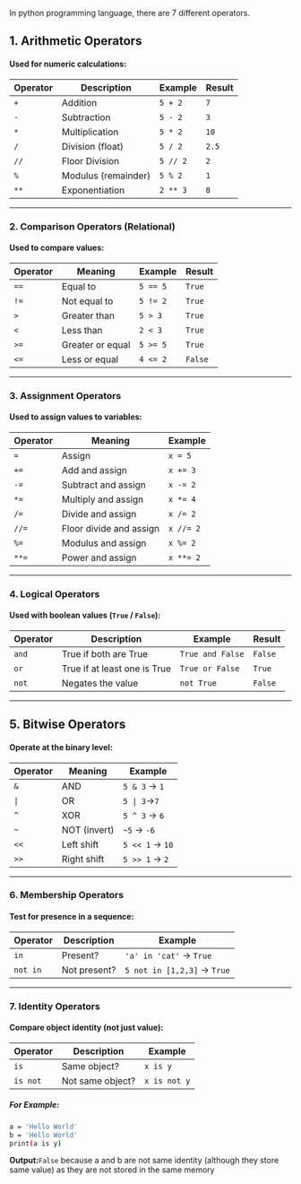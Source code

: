 In python programming language, there are 7 different operators. 
## **1. Arithmetic Operators**
#### Used for numeric calculations:
| Operator | Description         | Example  | Result |
| -------- | ------------------- | -------- | ------ |
| `+`      | Addition            | `5 + 2`  | `7`    |
| `-`      | Subtraction         | `5 - 2`  | `3`    |
| `*`      | Multiplication      | `5 * 2`  | `10`   |
| `/`      | Division (float)    | `5 / 2`  | `2.5`  |
| `//`     | Floor Division      | `5 // 2` | `2`    |
| `%`      | Modulus (remainder) | `5 % 2`  | `1`    |
| `**`     | Exponentiation      | `2 ** 3` | `8`    |

---

### **2. Comparison Operators (Relational)**
#### Used to compare values:
| Operator | Meaning          | Example  | Result  |
| -------- | ---------------- | -------- | ------- |
| `==`     | Equal to         | `5 == 5` | `True`  |
| `!=`     | Not equal to     | `5 != 2` | `True`  |
| `>`      | Greater than     | `5 > 3`  | `True`  |
| `<`      | Less than        | `2 < 3`  | `True`  |
| `>=`     | Greater or equal | `5 >= 5` | `True`  |
| `<=`     | Less or equal    | `4 <= 2` | `False` |

---

### **3. Assignment Operators**
#### Used to assign values to variables:
| Operator | Meaning                 | Example   |
| -------- | ----------------------- | --------- |
| `=`      | Assign                  | `x = 5`   |
| `+=`     | Add and assign          | `x += 3`  |
| `-=`     | Subtract and assign     | `x -= 2`  |
| `*=`     | Multiply and assign     | `x *= 4`  |
| `/=`     | Divide and assign       | `x /= 2`  |
| `//=`    | Floor divide and assign | `x //= 2` |
| `%=`     | Modulus and assign      | `x %= 2`  |
| `**=`    | Power and assign        | `x **= 2` |

---

### **4. Logical Operators**
#### Used with boolean values (`True` / `False`):

| Operator | Description                  | Example          | Result  |
| -------- | ---------------------------- | ---------------- | ------- |
| `and`    | True if both are True        | `True and False` | `False` |
| `or`     | True if at least one is True | `True or False`  | `True`  |
| `not`    | Negates the value            | `not True`       | `False` |

---

## **5. Bitwise Operators**
#### Operate at the binary level:

| Operator | Meaning      | Example         | 
| -------- | ------------ | --------------- | 
| `&`      | AND          | `5 & 3` → `1`   | 
| `\|`      | OR           | `5 \| 3`→`7`     |
| `^`      | XOR          | `5 ^ 3` → `6`   |  
| `~`      | NOT (invert) | `~5`    → `-6`  |  
| `<<`     | Left shift   | `5 << 1` → `10` |  
| `>>`     | Right shift  | `5 >> 1` → `2`  |  

---

### **6. Membership Operators**
#### Test for presence in a sequence:
| Operator | Description  | Example                     |
| -------- | ------------ | --------------------------- |
| `in`     | Present?     | `'a' in 'cat'` → `True`     |
| `not in` | Not present? | `5 not in [1,2,3]` → `True` |

---

### **7. Identity Operators**
#### Compare object identity (not just value):
| Operator | Description      | Example      |
| -------- | ---------------- | ------------ |
| `is`     | Same object?     | `x is y`     |
| `is not` | Not same object? | `x is not y` |


##### For Example:
```bash
a = 'Hello World'
b = 'Hello World'
print(a is y)
```
**Output:**```False``` because a and b are not same identity (although they store same value) as they are not stored in the same memory

